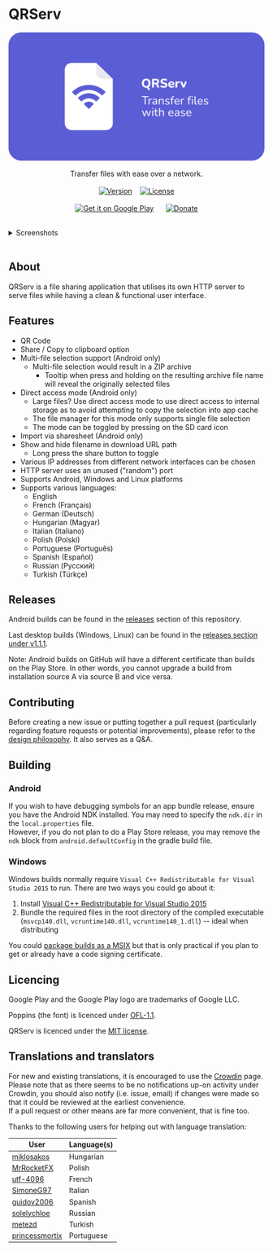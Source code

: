 # QRServ

![Banner with app icon, app name 'QRServ' followed by 'transfer files with ease'](docs/banner/banner.png)
<br>

<p align="center">
    Transfer files with ease over a network.
    <br>
    <br>
    <a href="../../releases/latest" title="Latest release"><img src="https://img.shields.io/github/v/release/uintdev/qrserv" alt="Version"></a>
    &nbsp;&nbsp;
    <a href="LICENSE" title="License"><img src="https://img.shields.io/github/license/uintdev/qrserv" alt="License"></a>
    <br>
    <br>
    <a href="https://play.google.com/store/apps/details?id=dev.uint.qrserv"><img src="https://play.google.com/intl/en_us/badges/static/images/badges/en_badge_web_generic.png" alt="Get it on Google Play" height="80"></a>
    &nbsp;&nbsp;&nbsp;&nbsp;
    <a href="https://ko-fi.com/uintdev" title="ko-fi"><img src="https://ko-fi.com/img/githubbutton_sm.svg" alt="Donate" height="80" width="300"></a>
</p>
<br>
<details>
    <summary>Screenshots</summary>
    <br>
    <p align="center">
        <img src="docs/screenshots/1.png" alt="Screenshot of app on the main screen" height="380">
        &nbsp;&nbsp;
        <img src="docs/screenshots/2.png" alt="Screenshot of app after selecting a file" height="380">
        &nbsp;&nbsp;
        <img src="docs/screenshots/3.png" alt="Screenshot of app after opening IP address list" height="380">
        &nbsp;&nbsp;
        <img src="docs/screenshots/4.png" alt="Screenshot of app when press and holding or hovering over file name -- tool tip is shown with full file name" height="380">
        &nbsp;&nbsp;
        <img src="docs/screenshots/5.png" alt="Screenshot of app when press and holding or hovering over file name -- tool tip is shown with original file names sizes of those included in the resulting file archive" height="380">
        &nbsp;&nbsp;
        <img src="docs/screenshots/6.png" alt="Screenshot of app showing that a 10 Gigabit file was selected -- this shows the ability to work with large files" height="380">
    </p>
</details>
<br>

## About

QRServ is a file sharing application that utilises its own HTTP server to serve files while having a clean & functional user interface.

## Features

-   QR Code
-   Share / Copy to clipboard option
-   Multi-file selection support (Android only)
    -   Multi-file selection would result in a ZIP archive
        -   Tooltip when press and holding on the resulting archive file name will reveal the originally selected files
-   Direct access mode (Android only)
    -   Large files? Use direct access mode to use direct access to internal storage as to avoid attempting to copy the selection into app cache
    -   The file manager for this mode only supports single file selection
    -   The mode can be toggled by pressing on the SD card icon
-   Import via sharesheet (Android only)
-   Show and hide filename in download URL path
    -   Long press the share button to toggle
-   Various IP addresses from different network interfaces can be chosen
-   HTTP server uses an unused ("random") port
-   Supports Android, Windows and Linux platforms
-   Supports various languages:
    -   English
    -   French (Français)
    -   German (Deutsch)
    -   Hungarian (Magyar)
    -   Italian (Italiano)
    -   Polish (Polski)
    -   Portuguese (Português)
    -   Spanish (Español)
    -   Russian (Русский)
    -   Turkish (Türkçe)

## Releases

Android builds can be found in the [releases](../../releases) section of this repository.

Last desktop builds (Windows, Linux) can be found in the [releases section under v1.1.1](../../releases/tag/v1.1.1).

Note: Android builds on GitHub will have a different certificate than builds on the Play Store. In other words, you cannot upgrade a build from installation source A via source B and vice versa.

## Contributing

Before creating a new issue or putting together a pull request (particularly regarding feature requests or potential improvements), please refer to the [design philosophy](PHILOSOPHY.md). It also serves as a Q&A.

## Building

### Android

If you wish to have debugging symbols for an app bundle release, ensure you have the Android NDK installed. You may need to specify the `ndk.dir` in the `local.properties` file.
<br>
However, if you do not plan to do a Play Store release, you may remove the `ndk` block from `android.defaultConfig` in the gradle build file.

### Windows

Windows builds normally require `Visual C++ Redistributable for Visual Studio 2015` to run. There are two ways you could go about it:

1. Install [Visual C++ Redistributable for Visual Studio 2015](https://www.microsoft.com/en-us/download/details.aspx?id=48145)
2. Bundle the required files in the root directory of the compiled executable (`msvcp140.dll`, `vcruntime140.dll`, `vcruntime140_1.dll`) -- ideal when distributing

You could [package builds as a MSIX](https://pub.dev/packages/msix) but that is only practical if you plan to get or already have a code signing certificate.

## Licencing

Google Play and the Google Play logo are trademarks of Google LLC.

Poppins (the font) is licenced under [OFL-1.1](fonts/OFL.txt).

QRServ is licenced under the [MIT license](LICENSE).

## Translations and translators

For new and existing translations, it is encouraged to use the [Crowdin](https://crowdin.com/project/qrserv) page.
<br>
Please note that as there seems to be no notifications up-on activity under Crowdin, you should also notify (i.e. issue, email) if changes were made so that it could be reviewed at the earliest convenience.
<br>
If a pull request or other means are far more convenient, that is fine too.

Thanks to the following users for helping out with language translation:

| User                                           | Language(s) |
| ---------------------------------------------- | ----------- |
| [miklosakos](https://github.com/miklosakos)    | Hungarian   |
| [MrRocketFX](https://twitter.com/MrRocketFX)   | Polish      |
| [utf-4096](https://github.com/utf-4096)        | French      |
| [SimoneG97](https://github.com/SimoneG97)      | Italian     |
| [guidov2006](https://github.com/guidov2006)    | Spanish     |
| [solelychloe](https://arciniega.one)           | Russian     |
| [metezd](https://github.com/metezd)            | Turkish     |
| [princessmortix](https://princessmortix.link/) | Portuguese  |

